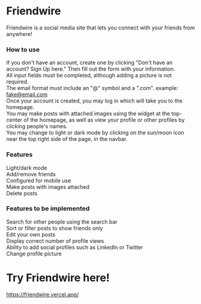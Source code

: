 # Friendwire

Friendwire is a social media site that lets you connect with your friends from anywhere!

### How to use

If you don't have an account, create one by clicking "Don't have an account? Sign Up here." Then fill out the form with your information. <br />
All input fields must be completed, although adding a picture is not required. <br />
The email format must include an "@" symbol and a ".com". example: fake@email.com <br />
Once your account is created, you may log in which will take you to the homepage. <br />
You may make posts with attached images using the widget at the top-center of the homepage, as well as view your profile or other profiles by clicking people's names. <br />
You may change to light or dark mode by clicking on the sun/moon icon near the top right side of the page, in the navbar.

### Features

Light/dark mode <br />
Add/remove friends <br />
Configured for mobile use <br />
Make posts with images attached <br />
Delete posts <br />

### Features to be implemented

Search for other people using the search bar <br />
Sort or filter posts to show friends only <br />
Edit your own posts <br />
Display correct number of profile views <br />
Ability to add social profiles such as LinkedIn or Twitter <br />
Change profile picture <br />


# Try Friendwire here!
https://friendwire.vercel.app/
